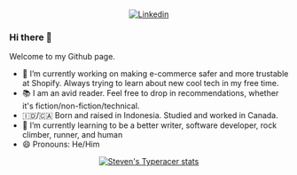 <p align="center">
  </br>
  <a href="https://linkedin.com/in/steven-steven/"><img src="https://img.shields.io/badge/-steven-1f2041?style=for-the-badge&amp;logo=Linkedin&amp;logoColor=white&amp;link=https://linkedin.com/in/steven-steven/" alt="Linkedin"></a>
</p>
  
### Hi there 👋

Welcome to my Github page.

- 🔭 I’m currently working on making e-commerce safer and more trustable at Shopify. Always trying to learn about new cool tech in my free time.
- 📚 I am an avid reader. Feel free to drop in recommendations, whether it's fiction/non-fiction/technical.
- 🇮🇩/🇨🇦 Born and raised in Indonesia. Studied and worked in Canada.
- 🌱 I’m currently learning to be a better writer, software developer, rock climber, runner, and human
- 😄 Pronouns: He/Him

<p align="center">
  <a href="https://github.com/steven-steven/typeracer-readme-stats">
    <img alt="Steven's Typeracer stats" align="center" src="https://typeracer-readme-stats.vercel.app/api?username=juninight29&hide=wpm&show_icons=true&theme=radical&border_color=FF5C39&custom_title=Steven's%20Typeracer%20Stats" />
  </a>
</p>

<!--
**steven-steven/steven-steven** is a ✨ _special_ ✨ repository because its `README.md` (this file) appears on your GitHub profile.

Here are some ideas to get you started:

- 🔭 I’m currently working on ...
- 🌱 I’m currently learning ...
- 👯 I’m looking to collaborate on ...
- 🤔 I’m looking for help with ...
- 💬 Ask me about ...
- 📫 How to reach me: ...
- 😄 Pronouns: ...
- ⚡ Fun fact: ...
-->
